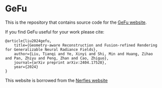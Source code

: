 # GeFu

This is the repository that contains source code for the [GeFu website](https://gefucvpr24.github.io/).

If you find GeFu useful for your work please cite:
```
@article{liu2024gefu,
    title={Geometry-aware Reconstruction and Fusion-refined Rendering for Generalizable Neural Radiance Fields},
    author={Liu, Tianqi and Ye, Xinyi and Shi, Min and Huang, Zihao and Pan, Zhiyu and Peng, Zhan and Cao, Zhiguo},
    journal={arXiv preprint arXiv:2404.17528},
    year={2024}
}
```
This website is borrowed from the [Nerfies website](https://nerfies.github.io) 
